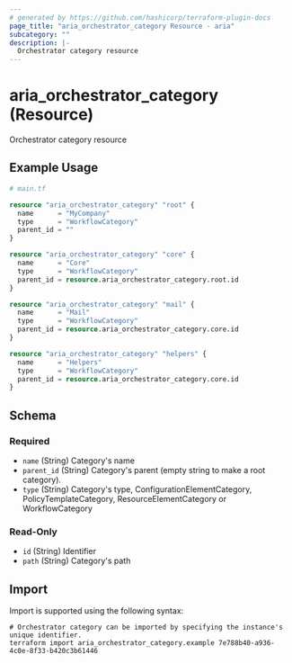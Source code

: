 ```yaml
---
# generated by https://github.com/hashicorp/terraform-plugin-docs
page_title: "aria_orchestrator_category Resource - aria"
subcategory: ""
description: |-
  Orchestrator category resource
---
```


# aria_orchestrator_category (Resource)

Orchestrator category resource

## Example Usage

```terraform
# main.tf

resource "aria_orchestrator_category" "root" {
  name      = "MyCompany"
  type      = "WorkflowCategory"
  parent_id = ""
}

resource "aria_orchestrator_category" "core" {
  name      = "Core"
  type      = "WorkflowCategory"
  parent_id = resource.aria_orchestrator_category.root.id
}

resource "aria_orchestrator_category" "mail" {
  name      = "Mail"
  type      = "WorkflowCategory"
  parent_id = resource.aria_orchestrator_category.core.id
}

resource "aria_orchestrator_category" "helpers" {
  name      = "Helpers"
  type      = "WorkflowCategory"
  parent_id = resource.aria_orchestrator_category.core.id
}
```

<!-- schema generated by tfplugindocs -->
## Schema

### Required

- `name` (String) Category's name
- `parent_id` (String) Category's parent (empty string to make a root category).
- `type` (String) Category's type, ConfigurationElementCategory, PolicyTemplateCategory, ResourceElementCategory or WorkflowCategory

### Read-Only

- `id` (String) Identifier
- `path` (String) Category's path

## Import

Import is supported using the following syntax:

```shell
# Orchestrator category can be imported by specifying the instance's unique identifier.
terraform import aria_orchestrator_category.example 7e788b40-a936-4c0e-8f33-b420c3b61446
```
